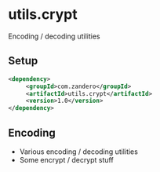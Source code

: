 # utils.crypt
Encoding / decoding utilities

## Setup
```xml
<dependency>      
     <groupId>com.zandero</groupId>      
     <artifactId>utils.crypt</artifactId>      
     <version>1.0</version>      
</dependency>
```

## Encoding
* Various encoding / decoding utilities
* Some encrypt / decrypt stuff